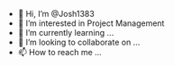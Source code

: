 - 👋 Hi, I’m @Josh1383
- 👀 I’m interested in Project Management
- 🌱 I’m currently learning ...
- 💞️ I’m looking to collaborate on ...
- 📫 How to reach me ...

<!---
Josh1383/Josh1383 is a ✨ special ✨ repository because its `README.md` (this file) appears on your GitHub profile.
You can click the Preview link to take a look at your changes.
--->
